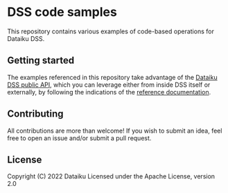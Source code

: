 # DSS code samples
This repository contains various examples of code-based operations for Dataiku DSS.

## Getting started
The examples referenced in this repository take advantage of the [Dataiku DSS public API](https://doc.dataiku.com/dss/latest/publicapi/rest.html), which you can leverage either from inside DSS itself or externally, by following the indications of the [reference documentation](https://doc.dataiku.com/dss/latest/python-api/index.html).

## Contributing
All contributions are more than welcome! If you wish to submit an idea, feel free to open an issue and/or submit a pull request.

## License
Copyright (C) 2022 Dataiku
Licensed under the Apache License, version 2.0


